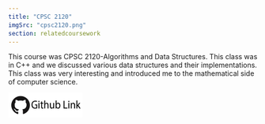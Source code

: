 ```yaml
---
title: "CPSC 2120"
imgSrc: "cpsc2120.png"
section: relatedcoursework
---
```


This course was CPSC 2120-Algorithms and Data Structures. This class was in C++ and we discussed various data structures and their implementations. This class was very interesting and introduced me to the mathematical side of computer science.

<a href='https://github.com/devinnarula/CPSC-2120' target='_blank'>
<img src='https://raw.githubusercontent.com/devinnarula/portfolio-site/master/src/img/githublink.png' width="150" height="50" border-radius=20px>
</a>
